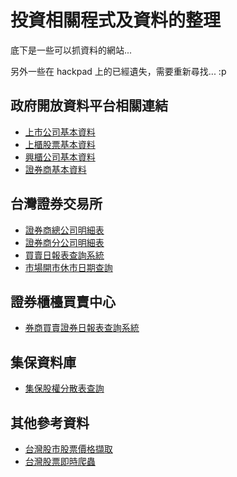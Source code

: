 # 投資相關程式及資料的整理

底下是一些可以抓資料的網站... 

另外一些在 hackpad 上的已經遺失，需要重新尋找... :p

## 政府開放資料平台相關連結

* [上市公司基本資料](https://data.gov.tw/dataset/18419)
* [上櫃股票基本資料](https://data.gov.tw/dataset/25036)
* [興櫃公司基本資料](https://data.gov.tw/dataset/28568)
* [證券商基本資料](https://data.gov.tw/dataset/20765)

## 台灣證券交易所

* [證券商總公司明細表](http://www.twse.com.tw/zh/brokerService/brokerList)
* [證券商分公司明細表](http://www.twse.com.tw/zh/brokerService/branchList)
* [買賣日報表查詢系統](http://bsr.twse.com.tw/bshtm/)
* [市場開市休市日期查詢](http://www.twse.com.tw/zh/holidaySchedule/holidaySchedule)

## 證券櫃檯買賣中心

* [券商買賣證券日報表查詢系統](http://www.tpex.org.tw/web/stock/aftertrading/broker_trading/brokerBS.php)

## 集保資料庫

* [集保股權分散表查詢](http://www.tdcc.com.tw/smWeb/QryStock.jsp)

## 其他參考資料

* [台灣股市股票價格擷取](https://github.com/mlouielu/twstock)
* [台灣股票即時爬蟲](https://github.com/Asoul/tsrtc)